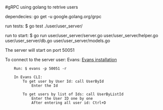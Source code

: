 #gRPC using golang to retrive users

dependecies:
go get -u google.golang.org/grpc

run tests:
$ go test ./user/user_server/

run to start:
$ go run user/user_server/server.go user/user_server/helper.go user/user_server/db.go user/user_server/models.go

The server will start on port 50051

To connect to the server user:
Evans:
[Evans installation](https://github.com/ktr0731/evans#installation)

        Run: $ evans -p 50051 -r

        In Evans CLI:
            To get user by User Id: call UserById
                Enter the Id

            To get users by list of Ids: call UserByListId
                Enter the User ID one by one
                After entering all user id: Ctrl+D
